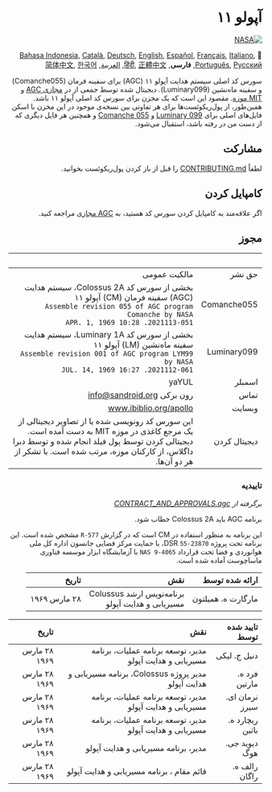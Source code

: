 <div dir="RTL">

# آپولو ۱۱

[![NASA][1]][2]

:crossed_flags:
[Bahasa Indonesia][ID],
[Català][CA],
[Deutsch][DE],
[English][EN],
[Español][ES],
[Français][FR],
[Italiano][IT],
[Português][PT_BR],
[Русский][RU],
**فارسی**,
[हिंदी][HI_IN],
[正體中文][ZH_TW],
[العربية][AR],
[简体中文][ZH_CN],
[한국어][KO_KR]

[AR]:README.ar.md
[FA]:README.fa.md
[ID]:README.id.md
[CA]:README.ca.md
[DE]:README.de.md
[EN]:README.md
[ES]:README.es.md
[IT]:README.it.md
[FR]:README.fr.md
[PT_BR]:README.pt_br.md
[ZH_TW]:README.zh_tw.md
[ZH_CN]:README.zh_cn.md
[KO_KR]:README.ko_kr.md
[HI_IN]:README.hi_in.md
[RU]:README.ru.md

سورس کد اصلی سیستم هدایت آپولو ۱۱ (AGC) برای سفینه فرمان (Comanche055) و سفینه ماه‌نشین (Luminary099). دیجیتال شده توسط جمعی از در [مجازی AGC][3] و [MIT موزه][4]. مقصود این است که یک مخزن برای سورس کد اصلی آپولو ۱۱ باشد. همین‌طور، از پول‌ریکوئست‌ها برای هر تفاوتی بین نسخه‌ی موجود در این مخزن با اسکن‌ فایل‌های اصلی برای [Luminary 099][5] و [Comanche 055][6] و همچنین هر فایل دیگری که از دست من در رفته باشد،‌ استقبال می‌شود. 

## مشارکت
لطفاً [CONTRIBUTING.md][7] را قبل از باز کردن پول‌ریکوئست بخوانید.

## کامپایل کردن
اگر علاقه‌مند به کامپایل کردن سورس کد هستید، به [AGC مجازی][8] مراجعه کنید.

## مجوز

&nbsp;         | &nbsp;
-------------: | -----:
حق نشر      | مالکیت عمومی
Comanche055    | بخشی از سورس کد Colossus 2A، سیستم هدایت (AGC) سفینه فرمان (CM) آپولو ۱۱<br>`Assemble revision 055 of AGC program Comanche by NASA`<br>`2021113-051. 10:28 APR. 1, 1969`
Luminary099    | بخشی از سورس کد Luminary 1A، سیستم هدایت سفینه ماه‌نشین (LM) آپولو ۱۱<br>`Assemble revision 001 of AGC program LYM99 by NASA`<br>`2021112-061. 16:27 JUL. 14, 1969`
اسمبلر      | yaYUL
تماس        | رون برکی <info@sandroid.org>
وبسایت        | www.ibiblio.org/apollo
دیجیتال کردن | این سورس کد رونویسی شده یا از تصاویر دیجیتالی از یک مرجع کاغذی در موزه MIT به دست آمده است. دیجیتالی کردن توسط پول فیلد انجام شده و توسط دبرا داگلاس، از کارکنان موزه، مرتب شده است. با تشکر از هر دو آن‌ها.

### تاییدیه
*برگرفته از [CONTRACT_AND_APPROVALS.agc]*

برنامه AGC باید Colossus 2A خطاب شود.

این برنامه به منظور استفاده در CM است که در گزارش `R-577` مشخص شده است. این برنامه تحت پروژه DSR `55-23870`، با حمایت مرکز فضایی جانسون اداره کل ملی هوانوردی و فضا تحت قرارداد `NAS 9-4065` با آزمایشگاه ابزار موسسه فناوری ماساچوست آماده شده است.

ارائه شده توسط          | نقش | تاریخ
--------------------: | ---: | ---:
مارگارت ه. همیلتون  | برنامه‌نویس ارشد Colussus<br>مسیریابی و هدایت آپولو | ۲۸ مارس ۱۹۶۹

تایید شده توسط          | نقش | تاریخ
--------------------: | ---: | ---:
دنیل ج. لیکی  | مدیر، توسعه برنامه عملیات، برنامه مسیریابی و هدایت آپولو | ۲۸ مارس ۱۹۶۹
فرد ه. مارتین    | مدیر پروژه Colossus، برنامه مسیریابی و هدایت آپولو | ۲۸ مارس ۱۹۶۹
نرمان ای. سیرز    | مدیر، توسعه برنامه عملیات، برنامه مسیریابی و هدایت آپولو | ۲۸ مارس ۱۹۶۹
ریچارد ه. باتین    | مدیر، توسعه برنامه عملیات، برنامه مسیریابی و هدایت آپولو | ۲۸ مارس ۱۹۶۹
دیوید جی. هوگ    | مدیر، برنامه مسیریابی و هدایت آپولو | ۲۸ مارس ۱۹۶۹
رالف ه. راگان    |قائم مقام ، برنامه مسیریابی و هدایت آپولو | ۲۸ مارس ۱۹۶۹

[CONTRACT_AND_APPROVALS.agc]:https://github.com/chrislgarry/Apollo-11/blob/master/Comanche055/CONTRACT_AND_APPROVALS.agc
[1]:https://rawcdn.githack.com/aleen42/badges/c9246f74/src/nasa.svg
[2]:https://www.nasa.gov/mission_pages/apollo/missions/apollo11.html
[3]:http://www.ibiblio.org/apollo/
[4]:http://web.mit.edu/museum/
[5]:http://www.ibiblio.org/apollo/ScansForConversion/Luminary099/
[6]:http://www.ibiblio.org/apollo/ScansForConversion/Comanche055/
[7]:https://github.com/chrislgarry/Apollo-11/blob/master/CONTRIBUTING.md
[8]:https://github.com/rburkey2005/virtualagc

</div>
